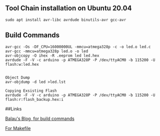 ## Tool Chain installation on Ubuntu 20.04
```
sudo apt install avr-libc avrdude binutils-avr gcc-avr
```

## Build Commands

```
avr-gcc -Os -DF_CPU=16000000UL -mmcu=atmega328p -c -o led.o led.c
avr-gcc -mmcu=atmega328p led.o -o led
avr-objcopy -O ihex -R .eeprom led led.hex
avrdude -F -V -c arduino -p ATMEGA328P -P /dev/ttyACM0 -b 115200 -U flash:w:led.hex


Object Dump
avr-objdump -d led >led.lst

Copying Exsisting Flash
avrdude -F -V -c arduino -p ATMEGA328P -P /dev/ttyACM0 -b 115200 -U flash:r:flash_backup.hex:i
```
##Links

[Balau's Blog, for build commands](https://balau82.wordpress.com/2011/03/29/programming-arduino-uno-in-pure-c/)

[For Makefile](https://www.tderflinger.com/en/arduino-blinking-led-pure-c)

